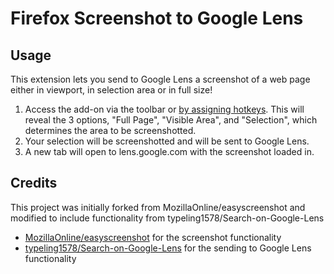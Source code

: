# Firefox Screenshot to Google Lens

## Usage

This extension lets you send to Google Lens a screenshot of a web page either in viewport, in selection area or in full size!

1. Access the add-on via the toolbar or [by assigning hotkeys](https://support.mozilla.org/en-US/kb/manage-extension-shortcuts-firefox). This will reveal the 3 options, "Full Page", "Visible Area", and "Selection", which determines the area to be screenshotted.
2. Your selection will be screenshotted and will be sent to Google Lens.
3. A new tab will open to lens.google.com with the screenshot loaded in.

## Credits

This project was initially forked from MozillaOnline/easyscreenshot and modified to include functionality from typeling1578/Search-on-Google-Lens
- [MozillaOnline/easyscreenshot](https://github.com/MozillaOnline/easyscreenshot) for the screenshot functionality
- [typeling1578/Search-on-Google-Lens](https://github.com/typeling1578/Search-on-Google-Lens) for the sending to Google Lens functionality

